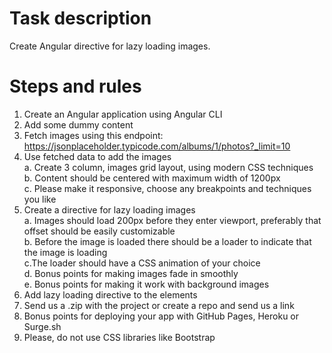 # Task description
Create Angular directive for lazy loading images.

# Steps and rules
1. Create an Angular application using Angular CLI
2. Add some dummy content
3. Fetch images using this endpoint:
https://jsonplaceholder.typicode.com/albums/1/photos?_limit=10
4. Use fetched data to add the images  
    a. Create 3 column, images grid layout, using modern CSS techniques  
    b. Content should be centered with maximum width of 1200px  
    c. Please make it responsive, choose any breakpoints and techniques you like
5. Create a directive for lazy loading images  
    a. Images should load 200px before they enter viewport, preferably that offset
should be easily customizable  
    b. Before the image is loaded there should be a loader to indicate that the
image is loading  
    c.The loader should have a CSS animation of your choice  
    d. Bonus points for making images fade in smoothly  
    e. Bonus points for making it work with background images
6. Add lazy loading directive to the elements
7. Send us a .zip with the project or create a repo and send us a link
8. Bonus points for deploying your app with GitHub Pages, Heroku or Surge.sh
9. Please, do not use CSS libraries like Bootstrap
